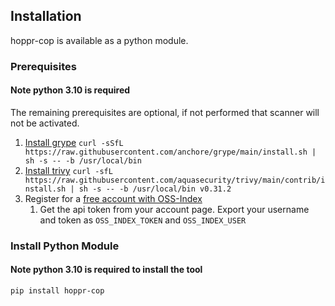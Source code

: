 ## Installation

hoppr-cop is available as a python module.

### Prerequisites

#### Note python 3.10 is required
The remaining prerequisites are optional, if not performed that scanner will not be activated.

1. [Install grype](https://github.com/anchore/grype#installation) `curl -sSfL https://raw.githubusercontent.com/anchore/grype/main/install.sh | sh -s -- -b /usr/local/bin`
2. [Install trivy](https://aquasecurity.github.io/trivy/v0.31.2/getting-started/installation/) `curl -sfL https://raw.githubusercontent.com/aquasecurity/trivy/main/contrib/install.sh | sh -s -- -b /usr/local/bin v0.31.2`
3. Register for a [free account with OSS-Index](https://ossindex.sonatype.org/user/register)
    1. Get the api token from your account page.  Export your username and token as `OSS_INDEX_TOKEN` and `OSS_INDEX_USER`

### Install Python Module

#### Note python 3.10 is required to install the tool

`pip install hoppr-cop`

